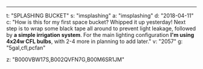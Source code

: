 ---
t: "SPLASHING BUCKET"
s: "imsplashing"
a: "imsplashing"
d: "2018-04-11"
c: "How is this for my first space bucket? Whipped it up yesterday! Next step is to wrap some black tape all around to prevent light leakage, followed by <strong>a simple irrigation system</strong>. For the main lighting configuration <strong>I'm using 4x24w CFL bulbs</strong>, with 2-4 more in planning to add later."
v: "2057"
g: "5gal,cfl,pcfan"

z: "B000VBW17S,B002QVFN7G,B00M6SR1JM"
